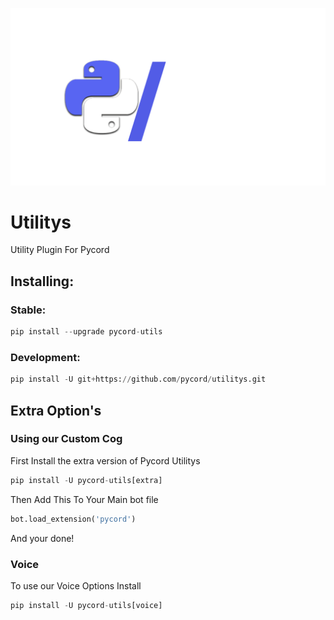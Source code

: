 ![Logo](pyc_utils.png)

# Utilitys

Utility Plugin For Pycord

## Installing:

### Stable:

```py
pip install --upgrade pycord-utils
```

### Development:

```py
pip install -U git+https://github.com/pycord/utilitys.git
```

## Extra Option's

### Using our Custom Cog

First Install the extra version of Pycord Utilitys

```py
pip install -U pycord-utils[extra]
```

Then Add This To Your Main bot file

```py
bot.load_extension('pycord')
```

And your done!

### Voice

To use our Voice Options Install 

```py
pip install -U pycord-utils[voice]
